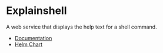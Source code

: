 # Explainshell

A web service that displays the help text for a shell command.

- [Documentation](https://github.com/idank/explainshell)
- [Helm Chart](https://truecharts.org/charts/stable/explainshell)
